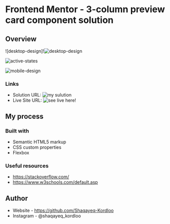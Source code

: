 # Frontend Mentor - 3-column preview card component solution


## Overview


![desktop-design]!![desktop-design](https://user-images.githubusercontent.com/100580688/185786116-b4332712-b1a1-4cb5-8a15-eeeaad597d5d.jpg)


![active-states](https://user-images.githubusercontent.com/100580688/185734213-09f3c7a9-977f-434b-b59f-2a4320e7c39c.jpg)

![mobile-design](https://user-images.githubusercontent.com/100580688/185734241-be999cf1-72ef-47d3-8b54-a04b0ecf16df.jpg)


### Links

- Solution URL: ![my sulution](https://github.com/Shaqayeq-Kordloo/3column-component)
- Live Site URL: ![see live here!](https://shaqayeq-kordloo.github.io/3column-component/)

## My process

### Built with

- Semantic HTML5 markup
- CSS custom properties
- Flexbox


### Useful resources

- https://stackoverflow.com/
- https://www.w3schools.com/default.asp

## Author

- Website - https://github.com/Shaqayeq-Kordloo
- Instagram - @shaqayeq_kordloo


